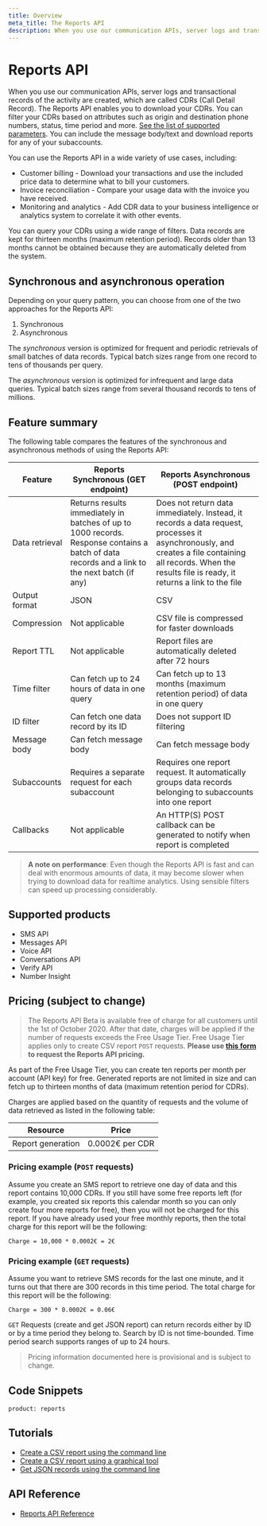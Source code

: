 ```yaml
---
title: Overview
meta_title: The Reports API
description: When you use our communication APIs, server logs and transactional records of the activity are created, which are called CDRs (Call Detail Record). The Reports API enables you to download your CDRs. You can filter your CDRs based on attributes such  as origin and destination phone numbers, status, time period and more.  (Nexmo is now Vonage)
---
```


# Reports API

When you use our communication APIs, server logs and transactional records of the activity are created, which are called CDRs (Call Detail Record). The Reports API enables you to download your CDRs. You can filter your CDRs based on attributes such  as origin and destination phone numbers, status, time period and more. [See the list of supported parameters](/api/reports). You can include the message body/text and download reports for any of your subaccounts.

You can use the Reports API in a wide variety of use cases, including:

* Customer billing - Download your transactions and use the included price data to determine what to bill your customers.
* Invoice reconciliation - Compare your usage data with the invoice you have received.
* Monitoring and analytics - Add CDR data to your business intelligence or analytics system to correlate it with other events.

You can query your CDRs using a wide range of filters. Data records are kept for thirteen months (maximum retention period). Records older than 13 months cannot be obtained because they are automatically deleted from the system.

## Synchronous and asynchronous operation

Depending on your query pattern, you can choose from one of the two approaches for the Reports API:

1. Synchronous
2. Asynchronous

The *synchronous* version is optimized for frequent and periodic retrievals of small batches of data records. Typical batch sizes range from one record to tens of thousands per query.

The *asynchronous* version is optimized for infrequent and large data queries. Typical batch sizes range from several thousand records to tens of millions.

## Feature summary

The following table compares the features of the synchronous and asynchronous methods of using the Reports API:

Feature  | Reports Synchronous (GET endpoint) | Reports Asynchronous (POST endpoint)
---- | ---- | ----
 Data retrieval | Returns results immediately in batches of up to 1000 records. Response contains a batch of data records and a link to the next batch (if any) | Does not return data immediately. Instead, it records a data request, processes it asynchronously, and creates a file containing all records. When the results file is ready, it returns a link to the file
 Output format | JSON | CSV
 Compression | Not applicable | CSV file is compressed for faster downloads
 Report TTL | Not applicable | Report files are automatically deleted after 72 hours
 Time filter  | Can fetch up to 24 hours of data in one query | Can fetch up to 13 months (maximum retention period) of data in one query
 ID filter  | Can fetch one data record by its ID | Does not support ID filtering
 Message body  | Can fetch message body | Can fetch message body
 Subaccounts  | Requires a separate request for each subaccount | Requires one report request. It automatically groups data records belonging to subaccounts into one report
 Callbacks | Not applicable | An HTTP(S) POST callback can be generated to notify when report is completed

> **A note on performance**: Even though the Reports API is fast and can deal with enormous amounts of data, it may become slower when trying to download data for realtime analytics. Using sensible filters can speed up processing considerably.

## Supported products

* SMS API
* Messages API
* Voice API
* Conversations API
* Verify API
* Number Insight

## Pricing (subject to change)

> The Reports API Beta is available free of charge for all customers until the 1st of October 2020. After that date, charges will be applied if the number of requests exceeds the Free Usage Tier. Free Usage Tier applies only to create CSV report `POST` requests. **Please use [this form](https://info.nexmo.com/ReportsAPI.html) to request the Reports API pricing.**

As part of the Free Usage Tier, you can create ten reports per month per account (API key) for free. Generated reports are not limited in size and can fetch up to thirteen months of data (maximum retention period for CDRs).

Charges are applied based on the quantity of requests and the volume of data retrieved as listed in the following table:

Resource | Price
---- | ----
Report generation | 0.0002€ per CDR

### Pricing example (`POST` requests)

Assume you create an SMS report to retrieve one day of data and this report contains 10,000 CDRs. If you still have some free reports left (for example, you created six reports this calendar month so you can only create four more reports for free), then you will not be charged for this report. If you have already used your free monthly reports, then the total charge for this report will be the following:

```
Charge = 10,000 * 0.0002€ = 2€
```

### Pricing example (`GET` requests)

Assume you want to retrieve SMS records for the last one minute, and it turns out that there are 300 records in this time period. The total charge for this report will be the following:

```
Charge = 300 * 0.0002€ = 0.06€
```

`GET` Requests (create and get JSON report) can return records either by ID or by a time period they belong to. Search by ID is not time-bounded. Time period search supports ranges of up to 24 hours.

> Pricing information documented here is provisional and is subject to change.

## Code Snippets

```code_snippet_list
product: reports
```

## Tutorials

* [Create a CSV report using the command line](/reports/tutorials/create-and-retrieve-a-report)
* [Create a CSV report using a graphical tool](/reports/tutorials/create-report-using-graphical-tools)
* [Get JSON records using the command line](/reports/tutorials/get-json-records-cli)

## API Reference

* [Reports API Reference](/api/reports)
